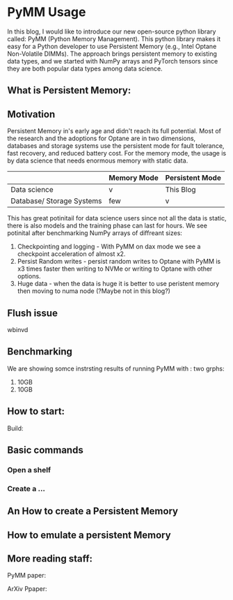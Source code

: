 # PyMM Usage

In this blog, I would like to introduce our new open-source python library called: PyMM (Python Memory Management).
This python library makes it easy for a Python developer to use Persistent Memory (e.g., Intel Optane Non-Volatile DIMMs). 
The approach brings persistent memory to existing data types, and we started with NumPy arrays and PyTorch tensors since
they are both popular data types among data science.


## What is Persistent Memory:


## Motivation 
Persistent Memory in's early age and didn't reach its full potential. Most of the research and the adoptions for Optane are
in two dimensions, databases and storage systems use the persistent mode for fault tolerance, fast recovery, and reduced battery cost.
For the memory mode, the usage is by data science that needs enormous memory with static data.

|  | Memory Mode  | Persistent Mode  |
| ------- | --- | --- |
| Data science | v | This Blog |
 Database/ Storage Systems | few | v |




This has great potinitail for data science users since not all the data is static, there is also models and the training phase can last for hours.
We see potinital after benchmarking NumPy arrays of diffreant sizes: 
1. Checkpointing and logging -  With PyMM on dax mode we see a checkpoint acceleration of almost x2. 
2. Persist Random writes - persist random writes to Optane with PyMM is x3 times faster then writing to NVMe or writing to Optane with other options.
3. Huge data - when the data is huge it is better to use peristent memory then moving to numa node (?Maybe not in this blog?)
  

## Flush issue 

wbinvd 

## Benchmarking 

We are showing somce instrsting results of running PyMM with : 
two grphs: 
1. 10GB 
2. 10GB


## How to start: 

Build: 


## Basic commands 

### Open a shelf


### Create a ... 




## An How to create a Persistent Memory 


## How to emulate a persistent Memory 



## More reading staff:
PyMM paper: 

ArXiv Ppaper:  


